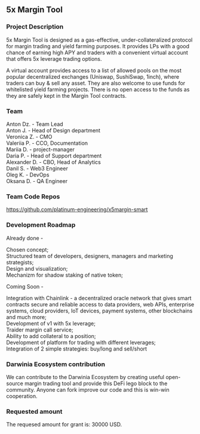 

## 5x Margin Tool

### Project Description

5x Margin Tool is designed as a gas-effective, under-collateralized protocol for margin trading and yield farming purposes. It provides LPs with a good chance of earning high APY and traders with a convenient virtual account that offers 5x leverage trading options.

A virtual account provides access to a list of allowed pools on the most popular decentralized exchanges (Uniswap, SushiSwap, 1inch), where traders can buy & sell any asset. They are also welcome to use funds for whitelisted yield farming projects. There is no open access to the funds as they are safely kept in the Margin Tool contracts.



### Team

Anton Dz. - Team Lead  
Anton J. - Head of Design department  
Veronica Z. - CMO  
Valeriia P. - CCO, Documentation  
Mariia D. - project-manager  
Daria P. - Head of Support department  
Alexander D. - CBO, Head of Analytics  
Danil S. - Web3 Engineer  
Oleg K. - DevOps  
Oksana D. - QA Engineer  




### Team Code Repos

https://github.com/platinum-engineering/x5margin-smart




### Development Roadmap

Already done -   

Chosen concept;  
Structured team of developers, designers, managers and marketing strategists;  
Design and visualization;  
Mechanizm for shadow staking of native token;  

Coming Soon -   

Integration with Chainlink - a decentralized oracle network that gives smart contracts secure and reliable access to data providers, web APIs, enterprise systems, cloud providers, IoT devices, payment systems, other blockchains and much more;  
Development of v1 with 5x leverage;   
Traider margin call service;  
Ability to add collateral to a position;  
Development of platform for trading with different leverages;  
Integration of 2 simple strategies: buy/long and sell/short

### Darwinia Ecosystem contribution

We can contribute to the Darwinia Ecosystem by creating useful open-source margin trading tool and provide this DeFi lego block to the community. Anyone can fork improve our code and this is win-win cooperation.
### Requested amount
The requesed amount for grant is: 30000 USD.
